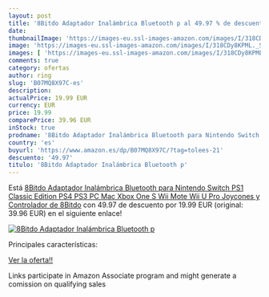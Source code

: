 ```yaml
---
layout: post
title: '8Bitdo Adaptador Inalámbrica Bluetooth p al 49.97 % de descuento'
date: 
thumbnailImage: 'https://images-eu.ssl-images-amazon.com/images/I/318CDy8KPML._SL200_.jpg'
image: 'https://images-eu.ssl-images-amazon.com/images/I/318CDy8KPML._SL200_.jpg'
images: [ 'https://images-eu.ssl-images-amazon.com/images/I/318CDy8KPML._SL200_.jpg' ]
comments: true
category: ofertas
author: ring
slug: 'B07MQ8X97C-es'
description:
actualPrice: 19.99 EUR
currency: EUR
price: 19.99
comparePrice: 39.96 EUR
inStock: true
prodname: '8Bitdo Adaptador Inalámbrica Bluetooth para Nintendo Switch  PS1 Classic Edition  PS4  PS3  PC  Mac  Xbox One S  Wii Mote  Wii U Pro  Joycones y Controlador de 8Bitdo'
country: 'es'
buyurl: 'https://www.amazon.es/dp/B07MQ8X97C/?tag=tolees-21'
descuento: '49.97'
titulo: '8Bitdo Adaptador Inalámbrica Bluetooth p'
---
```


Está [8Bitdo Adaptador Inalámbrica Bluetooth para Nintendo Switch  PS1 Classic Edition  PS4  PS3  PC  Mac  Xbox One S  Wii Mote  Wii U Pro  Joycones y Controlador de 8Bitdo](https://www.amazon.es/dp/B07MQ8X97C/?tag=tolees-21) con 49.97 de descuento por 19.99 EUR (original: 39.96 EUR) en el siguiente enlace!

[![8Bitdo Adaptador Inalámbrica Bluetooth p](https://images-eu.ssl-images-amazon.com/images/I/318CDy8KPML._SL200_.jpg)](https://www.amazon.es/dp/B07MQ8X97C/?tag=tolees-21)

Principales características:


[Ver la oferta!!](https://www.amazon.es/dp/B07MQ8X97C/?tag=tolees-21)

Links participate in Amazon Associate program and might generate a comission on qualifying sales


